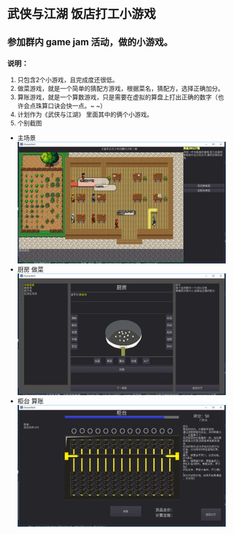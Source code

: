 # 武侠与江湖 饭店打工小游戏

## 参加群内 game jam 活动，做的小游戏。

### 说明：
1. 只包含2个小游戏，且完成度还很低。
2. 做菜游戏，就是一个简单的猜配方游戏，根据菜名，猜配方，选择正确加分。
3. 算账游戏，就是一个算数游戏，只是需要在虚拟的算盘上打出正确的数字（也许会点珠算口诀会快一点。~ ~）
4. 计划作为《武侠与江湖》 里面其中的俩个小游戏。
5. 个别截图

* 主场景
![Image](doc\场景20190619194627.png)
* 厨房 做菜
![Image](doc\厨房20190619194707.png)
* 柜台 算账
![Image](doc\柜台20190619194722.png)